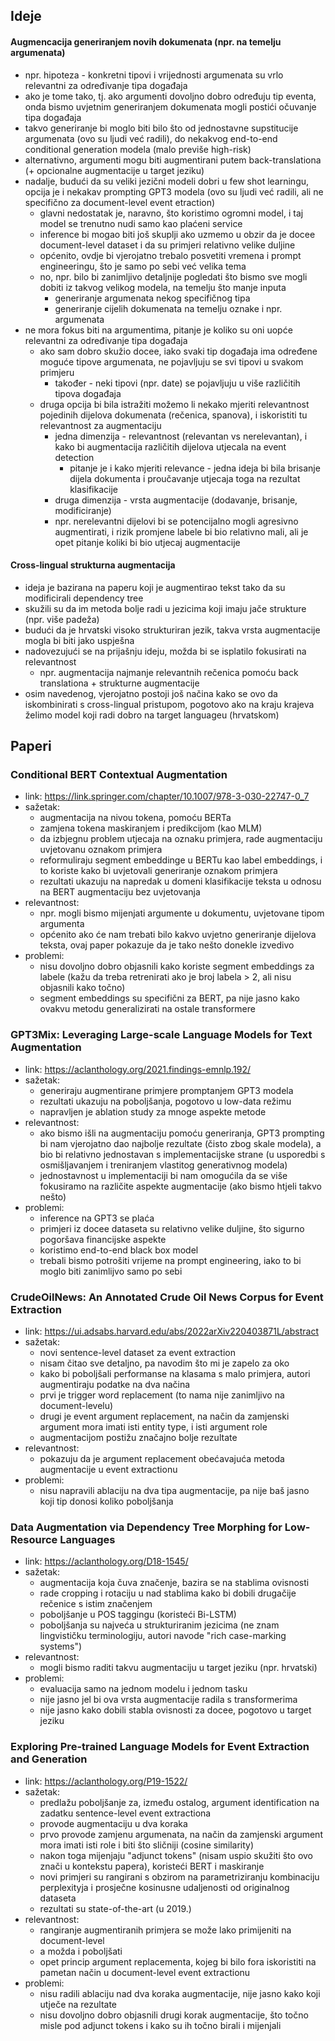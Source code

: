 ## Ideje
#### Augmencacija generiranjem novih dokumenata (npr. na temelju argumenata)
  - npr. hipoteza - konkretni tipovi i vrijednosti argumenata su vrlo relevantni za određivanje tipa događaja
  - ako je tome tako, tj. ako argumenti dovoljno dobro određuju tip eventa, onda bismo uvjetnim generiranjem dokumenata mogli postići očuvanje tipa događaja
  - takvo generiranje bi moglo biti bilo što od jednostavne supstitucije argumenata (ovo su ljudi već radili), do nekakvog end-to-end conditional generation modela (malo previše high-risk)
  - alternativno, argumenti mogu biti augmentirani putem back-translationa (+ opcionalne augmentacije u target jeziku)
  - nadalje, budući da su veliki jezični modeli dobri u few shot learningu, opcija je i nekakav prompting GPT3 modela (ovo su ljudi već radili, ali ne specifično za document-level event etraction)
    - glavni nedostatak je, naravno, što koristimo ogromni model, i taj model se trenutno nudi samo kao plaćeni service
    - inference bi mogao biti još skuplji ako uzmemo u obzir da je docee document-level dataset i da su primjeri relativno velike duljine
    - općenito, ovdje bi vjerojatno trebalo posvetiti vremena i prompt engineeringu, što je samo po sebi već velika tema
    - no, npr. bilo bi zanimljivo detaljnije pogledati što bismo sve mogli dobiti iz takvog velikog modela, na temelju što manje inputa
      - generiranje argumenata nekog specifičnog tipa
      - generiranje cijelih dokumenata na temelju oznake i npr. argumenata
  - ne mora fokus biti na argumentima, pitanje je koliko su oni uopće relevantni za određivanje tipa događaja
    - ako sam dobro skužio docee, iako svaki tip događaja ima određene moguće tipove argumenata, ne pojavljuju se svi tipovi u svakom primjeru
      - također - neki tipovi (npr. date) se pojavljuju u više različitih tipova događaja
    - druga opcija bi bila istražiti možemo li nekako mjeriti relevantnost pojedinih dijelova dokumenata (rečenica, spanova), i iskoristiti tu relevantnost za augmentaciju
      - jedna dimenzija - relevantnost (relevantan vs nerelevantan), i kako bi augmentacija različitih dijelova utjecala na event detection
        - pitanje je i kako mjeriti relevance - jedna ideja bi bila brisanje dijela dokumenta i proučavanje utjecaja toga na rezultat klasifikacije
      - druga dimenzija - vrsta augmentacije (dodavanje, brisanje, modificiranje)
      - npr. nerelevantni dijelovi bi se potencijalno mogli agresivno augmentirati, i rizik promjene labele bi bio relativno mali, ali je opet pitanje koliki bi bio utjecaj augmentacije

#### Cross-lingual strukturna augmentacija
  - ideja je bazirana na paperu koji je augmentirao tekst tako da su modificirali dependency tree
  - skužili su da im metoda bolje radi u jezicima koji imaju jače strukture (npr. više padeža)
  - budući da je hrvatski visoko strukturiran jezik, takva vrsta augmentacije mogla bi biti jako uspješna
  - nadovezujući se na prijašnju ideju, možda bi se isplatilo fokusirati na relevantnost 
    - npr. augmentacija najmanje relevantnih rečenica pomoću back translationa + strukturne augmentacije
  - osim navedenog, vjerojatno postoji još načina kako se ovo da iskombinirati s cross-lingual pristupom, pogotovo ako na kraju krajeva želimo model koji radi dobro na target languageu (hrvatskom)

## Paperi
### Conditional BERT Contextual Augmentation 
  - link: https://link.springer.com/chapter/10.1007/978-3-030-22747-0_7
  - sažetak:
    - augmentacija na nivou tokena, pomoću BERTa
    - zamjena tokena maskiranjem i predikcijom (kao MLM)
    - da izbjegnu problem utjecaja na oznaku primjera, rade augmentaciju uvjetovanu oznakom primjera
    - reformuliraju segment embeddinge u BERTu kao label embeddings, i to koriste kako bi uvjetovali generiranje oznakom primjera
    - rezultati ukazuju na napredak u domeni klasifikacije teksta u odnosu na BERT augmentaciju bez uvjetovanja
  - relevantnost:
    - npr. mogli bismo mijenjati argumente u dokumentu, uvjetovane tipom argumenta
    - općenito ako će nam trebati bilo kakvo uvjetno generiranje dijelova teksta, ovaj paper pokazuje da je tako nešto donekle izvedivo
  - problemi:
    - nisu dovoljno dobro objasnili kako koriste segment embeddings za labele (kažu da treba retrenirati ako je broj labela > 2, ali nisu objasnili kako točno)
    - segment embeddings su specifični za BERT, pa nije jasno kako ovakvu metodu generalizirati na ostale transformere
### GPT3Mix: Leveraging Large-scale Language Models for Text Augmentation
  - link: https://aclanthology.org/2021.findings-emnlp.192/
  - sažetak:
    - generiraju augmentirane primjere promptanjem GPT3 modela
    - rezultati ukazuju na poboljšanja, pogotovo u low-data režimu
    - napravljen je ablation study za mnoge aspekte metode
  - relevantnost:
    - ako bismo išli na augmentaciju pomoću generiranja, GPT3 prompting bi nam vjerojatno dao najbolje rezultate (čisto zbog skale modela), a bio bi relativno jednostavan s implementacijske strane (u usporedbi s osmišljavanjem i treniranjem vlastitog generativnog modela)
    - jednostavnost u implementaciji bi nam omogućila da se više fokusiramo na različite aspekte augmentacije (ako bismo htjeli takvo nešto)
  - problemi:
    - inference na GPT3 se plaća
    - primjeri iz docee dataseta su relativno velike duljine, što sigurno pogoršava financijske aspekte
    - koristimo end-to-end black box model
    - trebali bismo potrošiti vrijeme na prompt engineering, iako to bi moglo biti zanimlijvo samo po sebi
### CrudeOilNews: An Annotated Crude Oil News Corpus for Event Extraction
  - link: https://ui.adsabs.harvard.edu/abs/2022arXiv220403871L/abstract
  - sažetak:
    - novi sentence-level dataset za event extraction
    - nisam čitao sve detaljno, pa navodim što mi je zapelo za oko
    - kako bi poboljšali performanse na klasama s malo primjera, autori augmentiraju podatke na dva načina
    - prvi je trigger word replacement (to nama nije zanimljivo na document-levelu)
    - drugi je event argument replacement, na način da zamjenski argument mora imati isti entity type, i isti argument role
    - augmentacijom postižu značajno bolje rezultate
  - relevantnost:
    - pokazuju da je argument replacement obećavajuća metoda augmentacije u event extractionu
  - problemi:
    - nisu napravili ablaciju na dva tipa augmentacije, pa nije baš jasno koji tip donosi koliko poboljšanja
### Data Augmentation via Dependency Tree Morphing for Low-Resource Languages 
  - link: https://aclanthology.org/D18-1545/
  - sažetak:
    - augmentacija koja čuva značenje, bazira se na stablima ovisnosti
    - rade cropping i rotaciju u nad stablima kako bi dobili drugačije rečenice s istim značenjem
    - poboljšanje u POS taggingu (koristeći Bi-LSTM)
    - poboljšanja su najveća u strukturiranim jezicima (ne znam lingvističku terminologiju, autori navode "rich case-marking systems")
  - relevantnost:
    - mogli bismo raditi takvu augmentaciju u target jeziku (npr. hrvatski)
  - problemi:
    - evaluacija samo na jednom modelu i jednom tasku
    - nije jasno jel bi ova vrsta augmentacije radila s transformerima
    - nije jasno kako dobili stabla ovisnosti za docee, pogotovo u target jeziku
### Exploring Pre-trained Language Models for Event Extraction and Generation 
  - link: https://aclanthology.org/P19-1522/
  - sažetak:
    - predlažu poboljšanje za, između ostalog, argument identification na zadatku sentence-level event extractiona
    - provode augmentaciju u dva koraka
    - prvo provode zamjenu argumenata, na način da zamjenski argument mora imati isti role i biti što sličniji (cosine similarity)
    - nakon toga mijenjaju "adjunct tokens" (nisam uspio skužiti što ovo znači u kontekstu papera), koristeći BERT i maskiranje
    - novi primjeri su rangirani s obzirom na parametriziranju kombinaciju perplexityja i prosječne kosinusne udaljenosti od originalnog dataseta
    - rezultati su state-of-the-art (u 2019.)
  - relevantnost:
    - rangiranje augmentiranih primjera se može lako primijeniti na document-level
    - a možda i poboljšati
    - opet princip argument replacementa, kojeg bi bilo fora iskoristiti na pametan način u document-level event extractionu
  - problemi:
    - nisu radili ablaciju nad dva koraka augmentacije, nije jasno kako koji utječe na rezultate
    - nisu dovoljno dobro objasnili drugi korak augmentacije, što točno misle pod adjunct tokens i kako su ih točno birali i mijenjali
